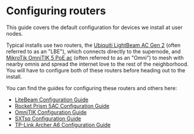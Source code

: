 # Configuring routers

This guide covers the default configuration for devices we install at user nodes. 

Typical installs use two routers, the [Ubiquiti LightBeam AC Gen 2](../../hardware/litebeam.md) (often referred to as an "LBE"), which connects directly to the supernode, and [MikroTik OmniTIK 5 PoE ac](../../hardware/omnitik.md) (often referred to as an "Omni") to mesh with nearby omnis and spread the internet love to the rest of the neighborhood. You will have to configure both of these routers before heading out to the install.

You can find the guides for configuring these routers and others here:

- [LiteBeam Configuration Guide](litebeam.md)
- [Rocket Prism 5AC Configuration Guide](rocketprism.md)
- [OmniTIK Configuration Guide](omnitik.md)
- [SXTsq Configuration Guide](sxtsq.md)
- [TP-Link Archer A6 Configuration Guide](archer-a6.md)
